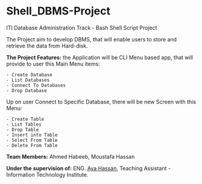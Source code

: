 # Shell_DBMS-Project
ITI Database Administration Track - Bash Shell Script Project

The Project aim to develop DBMS, that will enable users to store and retrieve the data from Hard-disk.

**The Project Features:** the Application will be CLI Menu based app, that will provide to user this Main Menu items:
```
- Create Database
- List Databases
- Connect To Databases
- Drop Database
```
Up on user Connect to Specific Database, there will be new Screen with this Menu:
```
- Create Table 
- List Tables
- Drop Table
- Insert into Table
- Select From Table
- Delete From Table
```
**Team Members:** Ahmed Habeeb, Moustafa Hassan

**Under the supervision of:** ENG. [Aya Hassan](https://www.linkedin.com/in/aya-hassan94/), Teaching Assistant - Information Technology Institute.
